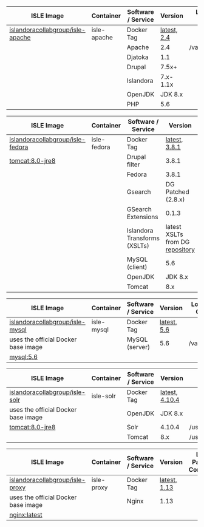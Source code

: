 <!--- PAGE_TITLE --->

| ISLE Image                          | Container    | Software / Service | Version       | Logs Path on Container |
| ------------                        | ------------ | ------------       | ------------- | -------------          |
| [islandoracollabgroup/isle-apache](https://hub.docker.com/r/islandoracollabgroup/isle-apache/) | isle-apache  | Docker Tag | [latest, 2.4](https://github.com/Islandora-Collaboration-Group/ISLE/blob/main/apache/Dockerfile) |                        |
|                |              | Apache             | 2.4           | /var/log/apache2/      |
|                |              | Djatoka            | 1.1           |                        |
|                                     |              | Drupal             | 7.5x+         |                        |
|                                     |              | Islandora          | 7.x-1.1x      |                        |
|                                     |              | OpenJDK            | JDK 8.x        |                        |
|                                     |              | PHP                | 5.6           |                        |


| ISLE Image                          | Container    | Software / Service | Version       | Logs Path on Container |
| ------------                        | ------------ | ------------       | ------------- | -------------          |
| [islandoracollabgroup/isle-fedora](https://hub.docker.com/r/islandoracollabgroup/isle-fedora/) | isle-fedora | Docker Tag | [latest, 3.8.1](https://github.com/Islandora-Collaboration-Group/ISLE/blob/main/fedora/Dockerfile) |
| [tomcat:8.0-jre8](https://hub.docker.com/_/tomcat/)|  |Drupal filter              | 3.8.1              |                                                                 |
|                                     |              | Fedora                       | 3.8.1              | /usr/local/fedora/server/logs/fedora.log                        |
|                                     |              | Gsearch                      | DG Patched (2.8.x) | /usr/local/fedora/server/logs/fedoragsearch.daily.log           |
|                                     |              | GSearch Extensions           | 0.1.3              |                                                                 |
|                                     |              | Islandora Transforms (XSLTs) | latest XSLTs from DG [repository](https://github.com/discoverygarden/islandora_transforms) |
|                                     |              | MySQL (client)               | 5.6                |                                                                 |
|                                     |              | OpenJDK                      | JDK 8.x            |                                                                 |
|                                     |              | Tomcat                       | 8.x                | /usr/local/tomcat/logs/                                         |


| ISLE Image                          | Container    | Software / Service | Version            | Logs Path on Container |
| ------------                        | ------------ | ------------       | -------------      | -------------          |
| [islandoracollabgroup/isle-mysql](https://hub.docker.com/r/islandoracollabgroup/isle-mysql/) | isle-mysql | Docker Tag | [latest, 5.6](https://github.com/Islandora-Collaboration-Group/ISLE/blob/main/mysql/Dockerfile) | |
|  uses the official Docker base image |             | MySQL (server)     | 5.6                | /var/log/mysql/  |
| [mysql:5.6](https://hub.docker.com/_/mysql/)|      |                    |                    |                  |

| ISLE Image                          | Container    | Software / Service | Version         | Logs Path on Container          |
| ------------                        | ------------ | ------------       | -------------   | -------------                   |
| [islandoracollabgroup/isle-solr](https://hub.docker.com/r/islandoracollabgroup/isle-solr/)| isle-solr | Docker Tag | [latest, 4.10.4](https://github.com/Islandora-Collaboration-Group/ISLE/blob/main/solr/Dockerfile)  |                                 |
| uses the official Docker base image |              | OpenJDK            | JDK 8.x         |                                 |
| [tomcat:8.0-jre8](https://hub.docker.com/_/tomcat/)| | Solr             | 4.10.4          | /usr/local/tomcat/logs/solr.log |
|                                     |              | Tomcat             | 8.x             | /usr/local/tomcat/logs/         |

| ISLE Image                          | Container    | Software / Service | Version       | Logs Path on Container |
| ------------                        | ------------ | ------------       | ------------- | -------------          |
| [islandoracollabgroup/isle-proxy](https://hub.docker.com/r/islandoracollabgroup/isle-proxy/) | isle-proxy | Docker Tag | [latest, 1.13](https://github.com/Islandora-Collaboration-Group/ISLE/blob/main/proxy/Dockerfile) |                        |
| uses the official Docker base image |              | Nginx              | 1.13          |                        |
| [nginx:latest](https://hub.docker.com/_/nginx/)    |                    |               |                        |
